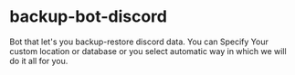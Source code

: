 # backup-bot-discord
Bot that let's you backup-restore discord data. You can Specify Your custom location or database or you select automatic way in which we will do it all for you.

